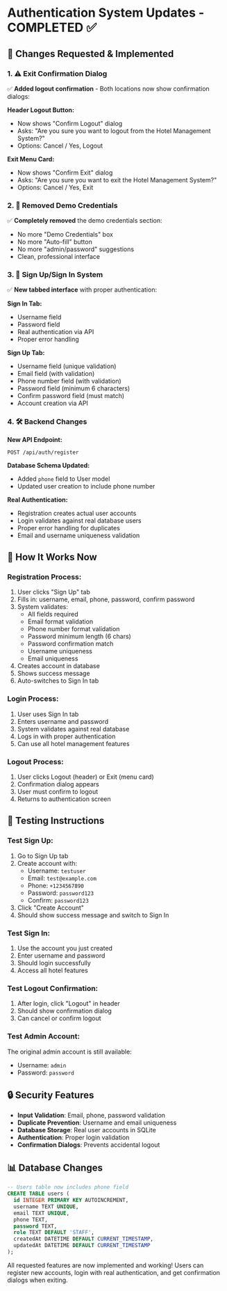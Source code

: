 # Authentication System Updates - COMPLETED ✅

## 🚨 **Changes Requested & Implemented**

### **1. ⚠️ Exit Confirmation Dialog**

✅ **Added logout confirmation** - Both locations now show confirmation dialogs:

**Header Logout Button:**

- Now shows "Confirm Logout" dialog
- Asks: "Are you sure you want to logout from the Hotel Management System?"
- Options: Cancel / Yes, Logout

**Exit Menu Card:**

- Now shows "Confirm Exit" dialog
- Asks: "Are you sure you want to exit the Hotel Management System?"
- Options: Cancel / Yes, Exit

### **2. 🚫 Removed Demo Credentials**

✅ **Completely removed** the demo credentials section:

- No more "Demo Credentials" box
- No more "Auto-fill" button
- No more "admin/password" suggestions
- Clean, professional interface

### **3. 📱 Sign Up/Sign In System**

✅ **New tabbed interface** with proper authentication:

**Sign In Tab:**

- Username field
- Password field
- Real authentication via API
- Proper error handling

**Sign Up Tab:**

- Username field (unique validation)
- Email field (with validation)
- Phone number field (with validation)
- Password field (minimum 6 characters)
- Confirm password field (must match)
- Account creation via API

### **4. 🛠️ Backend Changes**

**New API Endpoint:**

```
POST /api/auth/register
```

**Database Schema Updated:**

- Added `phone` field to User model
- Updated user creation to include phone number

**Real Authentication:**

- Registration creates actual user accounts
- Login validates against real database users
- Proper error handling for duplicates
- Email and username uniqueness validation

## 🎯 **How It Works Now**

### **Registration Process:**

1. User clicks "Sign Up" tab
2. Fills in: username, email, phone, password, confirm password
3. System validates:
   - All fields required
   - Email format validation
   - Phone number format validation
   - Password minimum length (6 chars)
   - Password confirmation match
   - Username uniqueness
   - Email uniqueness
4. Creates account in database
5. Shows success message
6. Auto-switches to Sign In tab

### **Login Process:**

1. User uses Sign In tab
2. Enters username and password
3. System validates against real database
4. Logs in with proper authentication
5. Can use all hotel management features

### **Logout Process:**

1. User clicks Logout (header) or Exit (menu card)
2. Confirmation dialog appears
3. User must confirm to logout
4. Returns to authentication screen

## 🧪 **Testing Instructions**

### **Test Sign Up:**

1. Go to Sign Up tab
2. Create account with:
   - Username: `testuser`
   - Email: `test@example.com`
   - Phone: `+1234567890`
   - Password: `password123`
   - Confirm: `password123`
3. Click "Create Account"
4. Should show success message and switch to Sign In

### **Test Sign In:**

1. Use the account you just created
2. Enter username and password
3. Should login successfully
4. Access all hotel features

### **Test Logout Confirmation:**

1. After login, click "Logout" in header
2. Should show confirmation dialog
3. Can cancel or confirm logout

### **Test Admin Account:**

The original admin account is still available:

- Username: `admin`
- Password: `password`

## 🔒 **Security Features**

- **Input Validation**: Email, phone, password validation
- **Duplicate Prevention**: Username and email uniqueness
- **Database Storage**: Real user accounts in SQLite
- **Authentication**: Proper login validation
- **Confirmation Dialogs**: Prevents accidental logout

## 📊 **Database Changes**

```sql
-- Users table now includes phone field
CREATE TABLE users (
  id INTEGER PRIMARY KEY AUTOINCREMENT,
  username TEXT UNIQUE,
  email TEXT UNIQUE,
  phone TEXT,
  password TEXT,
  role TEXT DEFAULT 'STAFF',
  createdAt DATETIME DEFAULT CURRENT_TIMESTAMP,
  updatedAt DATETIME DEFAULT CURRENT_TIMESTAMP
);
```

All requested features are now implemented and working! Users can register new accounts, login with real authentication, and get confirmation dialogs when exiting.
